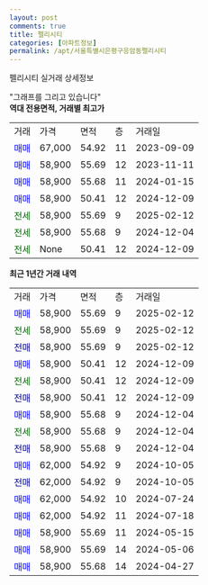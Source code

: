 ```yaml
---
layout: post
comments: true
title: 펠리시티
categories: [아파트정보]
permalink: /apt/서울특별시은평구응암동펠리시티
---
```


펠리시티 실거래 상세정보

<script type="text/javascript">
  google.charts.load('current', {'packages':['line', 'corechart']});
  google.charts.setOnLoadCallback(drawChart);

  function drawChart() {
    var data = new google.visualization.DataTable();
    data.addColumn('date', '거래일');
    data.addColumn('number', "매매");
    data.addColumn('number', "전세");
    data.addColumn('number', "전매");

    data.addRows([[new Date(Date.parse("2025-02-12")), 58900, null, null], [new Date(Date.parse("2025-02-12")), null, 58900, null], [new Date(Date.parse("2025-02-12")), null, null, 58900], [new Date(Date.parse("2024-12-09")), 58900, null, null], [new Date(Date.parse("2024-12-09")), null, 58900, null], [new Date(Date.parse("2024-12-09")), null, null, 58900], [new Date(Date.parse("2024-12-04")), 58900, null, null], [new Date(Date.parse("2024-12-04")), null, 58900, null], [new Date(Date.parse("2024-12-04")), null, null, 58900], [new Date(Date.parse("2024-10-05")), 62000, null, null], [new Date(Date.parse("2024-10-05")), null, null, 62000], [new Date(Date.parse("2024-07-24")), 62000, null, null], [new Date(Date.parse("2024-07-18")), 62000, null, null], [new Date(Date.parse("2024-05-15")), 58900, null, null], [new Date(Date.parse("2024-05-06")), 58900, null, null], [new Date(Date.parse("2024-04-27")), 58900, null, null]]);

    var options = {
      hAxis: {
        format: 'yyyy/MM/dd'
      },    
      lineWidth: 0,
      pointsVisible: true,    
      title: '최근 1년간 유형별 실거래가 분포',
      legend: { position: 'bottom' }
    };

    var formatter = new google.visualization.NumberFormat({pattern:'###,###'} );
    formatter.format(data, 1);
    formatter.format(data, 2);
    
    setTimeout(function() {
        var chart = new google.visualization.LineChart(document.getElementById('columnchart_material'));
        chart.draw(data, (options));
        document.getElementById('loading').style.display = 'none';
    }, 200);
  }
</script>


<div id="loading" style="z-index:20; display: block; margin-left: 0px">"그래프를 그리고 있습니다"</div>
<div id="columnchart_material" style="width: 95%; margin-left: 0px; display: block"></div>
<!-- contents start -->
<b>역대 전용면적, 거래별 최고가</b>
<table class="sortable">
    <tr>
      <td>거래</td>
      <td>가격</td>
      <td>면적</td>
      <td>층</td>
      <td>거래일</td>
    </tr>
        <tr>
          <td><a style="color: blue">매매</a></td>
          <td>67,000</td>
          <td>54.92</td>
          <td>11</td>
          <td>2023-09-09</td>
        </tr>            <tr>
          <td><a style="color: blue">매매</a></td>
          <td>58,900</td>
          <td>55.69</td>
          <td>12</td>
          <td>2023-11-11</td>
        </tr>            <tr>
          <td><a style="color: blue">매매</a></td>
          <td>58,900</td>
          <td>55.68</td>
          <td>11</td>
          <td>2024-01-15</td>
        </tr>            <tr>
          <td><a style="color: blue">매매</a></td>
          <td>58,900</td>
          <td>50.41</td>
          <td>12</td>
          <td>2024-12-09</td>
        </tr>        
        <tr>
              <td><a style="color: darkgreen">전세</a></td>
              <td>58,900</td>
              <td>55.69</td>
              <td>9</td>
              <td>2025-02-12</td>
            </tr>            <tr>
              <td><a style="color: darkgreen">전세</a></td>
              <td>58,900</td>
              <td>55.68</td>
              <td>9</td>
              <td>2024-12-04</td>
            </tr>            <tr>
              <td><a style="color: darkgreen">전세</a></td>
              <td>None</td>
              <td>50.41</td>
              <td>12</td>
              <td>2024-12-09</td>
            </tr>        
    
</table>

<b>최근 1년간 거래 내역</b>

<table class="sortable">
    <tr>
      <td>거래</td>
      <td>가격</td>
      <td>면적</td>
      <td>층</td>
      <td>거래일</td>
    </tr>
    <tr>
      <td><a style="color: blue">매매</a></td>
      <td>58,900</td>
      <td>55.69</td>
      <td>9</td>
      <td>2025-02-12</td>
    </tr>          <tr>
      <td><a style="color: darkgreen">전세</a></td>
      <td>58,900</td>
      <td>55.69</td>
      <td>9</td>
      <td>2025-02-12</td>
    </tr>          <tr>
      <td><a style="color: darkblue">전매</a></td>
      <td>58,900</td>
      <td>55.69</td>
      <td>9</td>
      <td>2025-02-12</td>
    </tr>          <tr>
      <td><a style="color: blue">매매</a></td>
      <td>58,900</td>
      <td>50.41</td>
      <td>12</td>
      <td>2024-12-09</td>
    </tr>          <tr>
      <td><a style="color: darkgreen">전세</a></td>
      <td>58,900</td>
      <td>50.41</td>
      <td>12</td>
      <td>2024-12-09</td>
    </tr>          <tr>
      <td><a style="color: darkblue">전매</a></td>
      <td>58,900</td>
      <td>50.41</td>
      <td>12</td>
      <td>2024-12-09</td>
    </tr>          <tr>
      <td><a style="color: blue">매매</a></td>
      <td>58,900</td>
      <td>55.68</td>
      <td>9</td>
      <td>2024-12-04</td>
    </tr>          <tr>
      <td><a style="color: darkgreen">전세</a></td>
      <td>58,900</td>
      <td>55.68</td>
      <td>9</td>
      <td>2024-12-04</td>
    </tr>          <tr>
      <td><a style="color: darkblue">전매</a></td>
      <td>58,900</td>
      <td>55.68</td>
      <td>9</td>
      <td>2024-12-04</td>
    </tr>          <tr>
      <td><a style="color: blue">매매</a></td>
      <td>62,000</td>
      <td>54.92</td>
      <td>9</td>
      <td>2024-10-05</td>
    </tr>          <tr>
      <td><a style="color: darkblue">전매</a></td>
      <td>62,000</td>
      <td>54.92</td>
      <td>9</td>
      <td>2024-10-05</td>
    </tr>          <tr>
      <td><a style="color: blue">매매</a></td>
      <td>62,000</td>
      <td>54.92</td>
      <td>10</td>
      <td>2024-07-24</td>
    </tr>          <tr>
      <td><a style="color: blue">매매</a></td>
      <td>62,000</td>
      <td>54.92</td>
      <td>11</td>
      <td>2024-07-18</td>
    </tr>          <tr>
      <td><a style="color: blue">매매</a></td>
      <td>58,900</td>
      <td>55.69</td>
      <td>11</td>
      <td>2024-05-15</td>
    </tr>          <tr>
      <td><a style="color: blue">매매</a></td>
      <td>58,900</td>
      <td>55.69</td>
      <td>14</td>
      <td>2024-05-06</td>
    </tr>          <tr>
      <td><a style="color: blue">매매</a></td>
      <td>58,900</td>
      <td>55.68</td>
      <td>14</td>
      <td>2024-04-27</td>
    </tr>      </table>
<!-- contents end -->    

